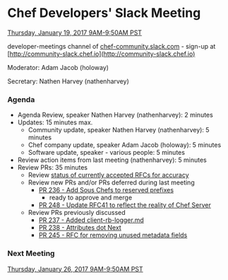 # Chef Developers' Slack Meeting

[Thursday, January 19, 2017 9AM-9:50AM PST](http://everytimezone.com/#2017-1-19,300,cn3)

developer-meetings channel of [chef-community.slack.com](http://chef-community.slack.com) - sign-up at [http://community-slack.chef.io](http://community-slack.chef.io)

Moderator:  Adam Jacob (holoway)

Secretary:  Nathen Harvey (nathenharvey)

### Agenda
* Agenda Review, speaker Nathen Harvey (nathenharvey): 2 minutes
* Updates: 15 minutes max.
  * Community update, speaker Nathen Harvey (nathenharvey): 5 minutes
  * Chef company update, speaker Adam Jacob (holoway): 5 minutes
  * Software update, speaker - various people: 5 minutes
* Review action items from last meeting (nathenharvey): 5 minutes
* Review PRs:  35 minutes
  * Review [status of currently accepted RFCs for accuracy](https://chef.github.io/chef-rfc/)
  * Review new PRs and/or PRs deferred during last meeting
    * [PR 236 - Add Sous Chefs to reserved prefixes](https://github.com/chef/chef-rfc/pull/236)
      * ready to approve and merge
    * [PR 248 - Update RFC41 to reflect the reality of Chef Server](https://github.com/chef/chef-rfc/pull/248)
  * Review PRs previously discussed
    * [PR 237 - Added client-rb-logger.md](https://github.com/chef/chef-rfc/pull/237/)
    * [PR 238 - Attributes dot Next](https://github.com/chef/chef-rfc/pull/238)
    * [PR 245 - RFC for removing unused metadata fields](https://github.com/chef/chef-rfc/pull/245)

### Next Meeting

[Thursday, January 26, 2017 9AM-9:50AM PST](http://everytimezone.com/#2017-1-26,300,cn3)
